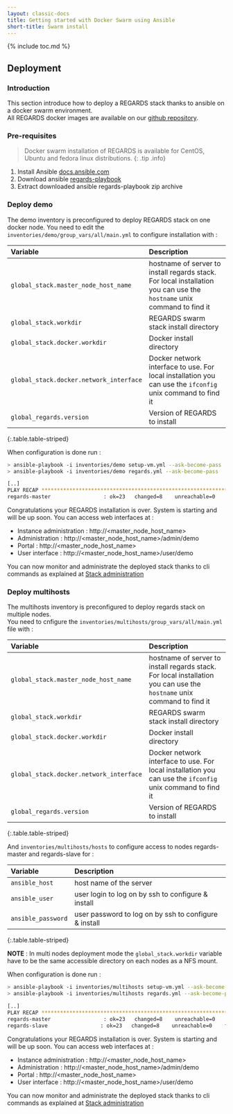 ```yaml
---
layout: classic-docs
title: Getting started with Docker Swarm using Ansible
short-title: Swarm install
---
```


{% include toc.md %}

## Deployment

### Introduction

This section introduce how to deploy a REGARDS stack thanks to ansible on a docker swarm environment.  
All REGARDS docker images are available on our [github repository](https://github.com/orgs/RegardsOss/packages?repo_name=regards-deployment).

### Pre-requisites

> Docker swarm installation of REGARDS is available for CentOS, Ubuntu and fedora linux distributions.
{: .tip .info}

1. Install Ansible [docs.ansible.com](https://docs.ansible.com/ansible/latest/installation_guide/intro_installation.html)
2. Download ansible [regards-playbook](https://github.com/RegardsOss/RegardsOss.github.io/releases/download/V1.2.1/regards-playbook.zip)
3. Extract downloaded ansible regards-playbook zip archive 

### Deploy demo

The demo inventory is preconfigured to deploy REGARDS stack on one docker node.
You need to edit the `inventories/demo/group_vars/all/main.yml` to configure installation with :

|Variable|Description|
|:------|:---------|
|`global_stack.master_node_host_name` | hostname of server to install regards stack. For local installation you can use the `hostname` unix command to find it |
|`global_stack.workdir` | REGARDS swarm stack install directory |
|`global_stack.docker.workdir` | Docker install directory |
|`global_stack.docker.network_interface` | Docker network interface to use. For local installation you can use the `ifconfig` unix command to find it |
|`global_regards.version` | Version of REGARDS to install |
{:.table.table-striped}

When configuration is done run :
```bash
> ansible-playbook -i inventories/demo setup-vm.yml --ask-become-pass
> ansible-playbook -i inventories/demo regards.yml --ask-become-pass

[..]
PLAY RECAP *******************************************************************************************************
regards-master                 : ok=23   changed=8    unreachable=0    failed=0    skipped=1    rescued=0    ignored=0
```

Congratulations your REGARDS installation is over. System is starting and will be up soon. You can access web interfaces at :
 - Instance administration : http://\<master_node_host_name\>
 - Administration : http://\<master_node_host_name\>/admin/demo
 - Portal : http://\<master_node_host_name\>
 - User interface : http://\<master_node_host_name\>/user/demo

You can now monitor and administrate the deployed stack thanks to cli commands as explained at [Stack administration](/getting-started/swarm-cli)

### Deploy multihosts

The multihosts inventory is preconfigured to deploy regards stack on multiple nodes.  
You need to cnfigure the `inventories/multihosts/group_vars/all/main.yml` file with :

|Variable|Description|
|:------|:---------|
|`global_stack.master_node_host_name`| hostname of server to install regards stack. For local installation you can use the `hostname` unix command to find it |
|`global_stack.workdir` | REGARDS swarm stack install directory |
|`global_stack.docker.workdir` | Docker install directory |
|`global_stack.docker.network_interface` | Docker network interface to use. For local installation you can use the `ifconfig` unix command to find it |
|`global_regards.version` | Version of REGARDS to install |
{:.table.table-striped}

And `inventories/multihosts/hosts` to configure access to nodes regards-master and regards-slave for :


|Variable|Description|
|:------|:---------|
|`ansible_host` | host name of the server |
|`ansible_user` | user login to log on by ssh to configure & install  |
|`ansible_password` | user password to log on by ssh to configure & install |
{:.table.table-striped}

**NOTE** : In multi nodes deployment mode the `global_stack.workdir` variable have to be the same accessible directory on each nodes as a NFS mount.

When configuration is done run :
```bash
> ansible-playbook -i inventories/multihosts setup-vm.yml --ask-become-pass
> ansible-playbook -i inventories/multihosts regards.yml --ask-become-pass

[..]
PLAY RECAP *******************************************************************************************************
regards-master                 : ok=23   changed=8    unreachable=0    failed=0    skipped=1    rescued=0    ignored=0
regards-slave                 : ok=23   changed=8    unreachable=0    failed=0    skipped=1    rescued=0    ignored=0
```

Congratulations your REGARDS installation is over. System is starting and will be up soon. You can access web interfaces at :
 - Instance administration : http://\<master_node_host_name\>
 - Administration : http://\<master_node_host_name\>/admin/demo
 - Portal : http://\<master_node_host_name\>
 - User interface : http://\<master_node_host_name\>/user/demo

You can now monitor and administrate the deployed stack thanks to cli commands as explained at [Stack administration](/getting-started/swarm-cli)
